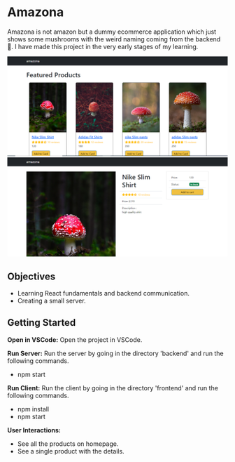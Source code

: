 # Amazona

Amazona is not amazon but a dummy ecommerce application which just shows some mushrooms with the weird naming coming from the backend 🍄. I have made this project in the very early stages of my learning.

![Screenshot](screenshots/Capture1.png)
![Screenshot](screenshots/Capture2.png)

## Objectives

- Learning React fundamentals and backend communication.
- Creating a small server.

## Getting Started

**Open in VSCode:**
Open the project in VSCode.

**Run Server:**
Run the server by going in the directory 'backend' and run the following commands.

- npm start

**Run Client:**
Run the client by going in the directory 'frontend' and run the following commands.

- npm install
- npm start

**User Interactions:**

- See all the products on homepage.
- See a single product with the details.
